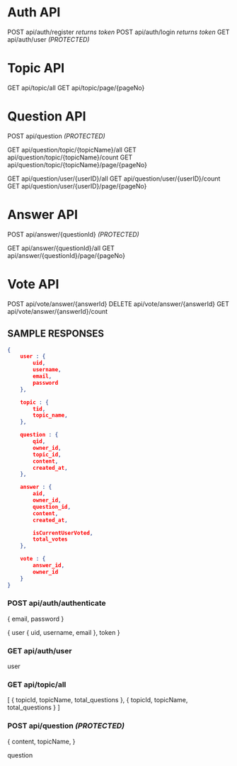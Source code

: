 # Auth API

POST api/auth/register *returns token*
POST api/auth/login *returns token*
GET  api/auth/user *(PROTECTED)*

# Topic API

GET  api/topic/all
GET  api/topic/page/{pageNo}

# Question API

POST api/question *(PROTECTED)*

GET  api/question/topic/{topicName}/all
GET  api/question/topic/{topicName}/count
GET  api/question/topic/{topicName}/page/{pageNo}

GET  api/question/user/{userID}/all
GET  api/question/user/{userID}/count
GET  api/question/user/{userID}/page/{pageNo}

# Answer API

POST api/answer/{questionId} *(PROTECTED)*

GET  api/answer/{questionId}/all
GET  api/answer/{questionId}/page/{pageNo}

# Vote API

POST   api/vote/answer/{answerId}
DELETE api/vote/answer/{answerId}
GET    api/vote/answer/{answerId}/count

## SAMPLE RESPONSES
```json
{
    user : {
        uid,
        username,
        email,    
        password
    },

    topic : {
        tid,
        topic_name,
    },

    question : {
        qid,
        owner_id,
        topic_id,
        content,
        created_at,
    },

    answer : {
        aid,
        owner_id,
        question_id,
        content,
        created_at,

        isCurrentUserVoted,
        total_votes
    },

    vote : {
        answer_id,
        owner_id
    }
}
```
### POST api/auth/authenticate

{
    email,
    password
}

{
    user {
        uid,
        username,
        email
    },
    token
}

### GET api/auth/user

user

### GET api/topic/all

[
    {
        topicId,
        topicName,
        total_questions
    },
    {
        topicId,
        topicName,
        total_questions
    }
]

### POST api/question *(PROTECTED)*

{
    content,
    topicName,
}

question